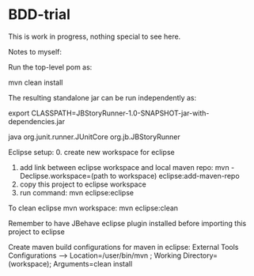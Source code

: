 BDD-trial
=========

This is work in progress, nothing special to see here.

Notes to myself:

Run the top-level pom as: 

mvn clean install

The resulting standalone jar can be run independently as:

export CLASSPATH=JBStoryRunner-1.0-SNAPSHOT-jar-with-dependencies.jar

java org.junit.runner.JUnitCore org.jb.JBStoryRunner


Eclipse setup:
0. create new workspace for eclipse
1. add link between eclipse workspace and local maven repo:
mvn -Declipse.workspace=(path to workspace) eclipse:add-maven-repo
2. copy this project to eclipse workspace
3. run command: mvn eclipse:eclipse

To clean eclipse mvn workspace: mvn eclipse:clean


Remember to have JBehave eclipse plugin installed before importing this project to eclipse

Create maven build configurations for maven in eclipse:
External Tools Configurations --> Location=/user/bin/mvn ; Working Directory=(workspace); Arguments=clean install

